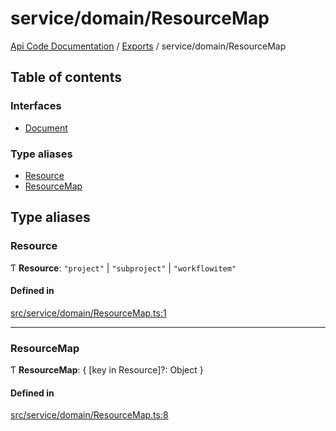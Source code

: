 # service/domain/ResourceMap
 
[Api Code Documentation](../README.md) / [Exports](../modules.md) / service/domain/ResourceMap

## Table of contents

### Interfaces

- [Document](../interfaces/service_domain_ResourceMap.Document.md)

### Type aliases

- [Resource](service_domain_ResourceMap.md#resource)
- [ResourceMap](service_domain_ResourceMap.md#resourcemap)

## Type aliases

### Resource

Ƭ **Resource**: ``"project"`` \| ``"subproject"`` \| ``"workflowitem"``

#### Defined in

[src/service/domain/ResourceMap.ts:1](https://github.com/openkfw/TruBudget/blob/b9aaff0/api/src/service/domain/ResourceMap.ts#L1)

___

### ResourceMap

Ƭ **ResourceMap**: { [key in Resource]?: Object }

#### Defined in

[src/service/domain/ResourceMap.ts:8](https://github.com/openkfw/TruBudget/blob/b9aaff0/api/src/service/domain/ResourceMap.ts#L8)
